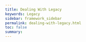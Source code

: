 ```yaml
---
title: Dealing With Legacy
keywords: Legacy
sidebar: framework_sidebar
permalink: dealing-with-legacy.html
toc: false
summary:
---
```

